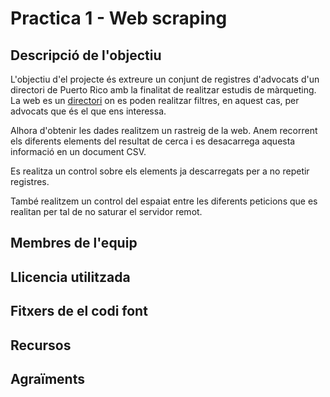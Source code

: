 # Practica 1 - Web scraping
## Descripció de l'objectiu
L'objectiu d'el projecte és extreure un conjunt de registres d'advocats d'un directori de Puerto Rico amb la finalitat de realitzar estudis de màrqueting.
La web es un [directori](https://infopaginas.com/businesses?q=abogados&geo=&lat=&lng=&geoLoc=) on es poden realitzar filtres, en aquest cas, per advocats que és el que ens interessa.

Alhora d'obtenir les dades realitzem un rastreig de la web. Anem recorrent els diferents elements del resultat de cerca i es desacarrega aquesta informació en un document CSV.

Es realitza un control sobre els elements ja descarregats per a no repetir registres.

També realitzem un control del espaiat entre les diferents peticions que es realitan per tal de no saturar el servidor remot.

## Membres de l'equip

## Llicencia utilitzada

## Fitxers de el codi font
## Recursos
## Agraïments
